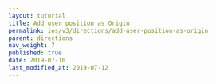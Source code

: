```yaml
---
layout: tutorial
title: Add user position as Origin
permalink: ios/v3/directions/add-user-position-as-origin
parent: directions
nav_weight: 7
published: true
date: 2019-07-10
last_modified_at: 2019-07-12
---
```

